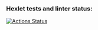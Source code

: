### Hexlet tests and linter status:
[![Actions Status](https://github.com/chebotarelli/frontend-project-44/workflows/hexlet-check/badge.svg)](https://github.com/chebotarelli/frontend-project-44/actions)